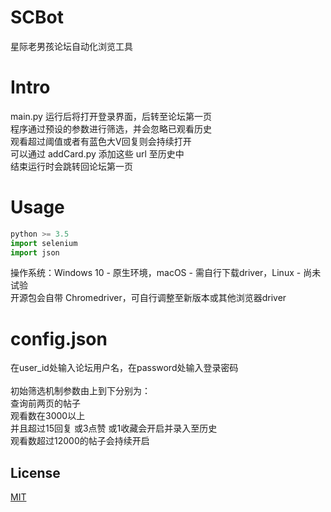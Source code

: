 # SCBot
星际老男孩论坛自动化浏览工具


# Intro
main.py 运行后将打开登录界面，后转至论坛第一页\
程序通过预设的参数进行筛选，并会忽略已观看历史\
观看超过阈值或者有蓝色大V回复则会持续打开\
可以通过 addCard.py 添加这些 url 至历史中\
结束运行时会跳转回论坛第一页

# Usage
```python
python >= 3.5
import selenium
import json
```
操作系统：Windows 10 - 原生环境，macOS - 需自行下载driver，Linux - 尚未试验\
开源包会自带 Chromedriver，可自行调整至新版本或其他浏览器driver


# config.json
在user_id处输入论坛用户名，在password处输入登录密码\
\
初始筛选机制参数由上到下分别为：\
查询前两页的帖子\
观看数在3000以上\
并且超过15回复 或3点赞 或1收藏会开启并录入至历史\
观看数超过12000的帖子会持续开启

## License
[MIT](https://choosealicense.com/licenses/mit/)
